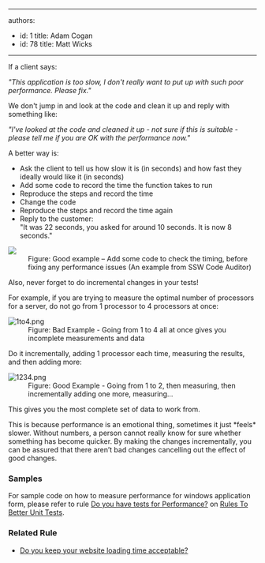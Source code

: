 

---
authors:
  - id: 1
    title: Adam Cogan
  - id: 78
    title: Matt Wicks
---




<span class='intro'> 
  <p>​If a client says&#58;<br></p>
<div class="greyBox">
<em>&quot;This application is too slow, I don't really want to put up with such poor performance. Please fix.&quot;</em></div>
<p>We don't jump in and look at the code and clean it up and reply with something like&#58;</p>
<div class="greyBox"><em>&quot;I've looked at the code and cleaned it up - not sure if this is suitable - please tell me if you are OK with the performance now.&quot;</em></div>
 </span>

<p>A better way is&#58;</p><ul><li>Ask the client to tell us how slow it is (in seconds) and how fast they ideally would like it (in seconds)</li><li>Add some code to record the time the function takes to run</li><li>Reproduce the steps and record the time</li><li>Change the code</li><li>Reproduce the steps and record the time again</li><li>Reply to the customer&#58;<br>&quot;It was 22 seconds, you asked for around 10 seconds. It is now 8 seconds.&quot;<br></li></ul><dl class="image"><dt><img src="/PublishingImages/Code-Auditor-performance.jpg" alt=" " class="ms-rteCustom-ImageArea" /></dt><dd>Figure&#58; Good example – Add some code to check the timing, before fixing any performance issues (An example from SSW Code Auditor)</dd></dl><p>Also, never forget to do incremental changes in your tests!</p><p>For example, if you are trying to measure the optimal number of processors for&#160;a&#160;server, do not go from 1 processor to 4 processors at once&#58;</p><dl class="badImage"><dt><img src="/PublishingImages/1to4.png" alt="1to4.png" /></dt><dd>Figure&#58; Bad Example - Going from 1 to 4 all at once gives you incomplete measurements and data</dd></dl><p>Do it incrementally, adding 1 processor each time, measuring the results, and then adding more&#58;</p><dl class="goodImage"><dt><img src="/PublishingImages/1234.png" alt="1234.png" /></dt><dd>Figure&#58; Good Example - Going from 1 to 2, then measuring, then incrementally adding one more, measuring...</dd></dl><p>This gives you the most complete set of data to work from.</p><p>This is because performance is an emotional thing, sometimes it just *feels* slower. Without numbers, a person cannot really know for sure whether something has become quicker.&#160;By making the changes incrementally, you can be assured that there aren’t bad changes cancelling out the effect of good changes.​</p><h3 class="ssw15-rteElement-H3">Samples​<br></h3><p>For sample code on how to measure performance for windows application form, please refer to rule <a href="http&#58;//www.ssw.com.au/ssw/Standards/Rules/RulesToBetterUnitTests.aspx#Performance">Do you have tests for Performance?</a>&#160;on <a href="http&#58;//www.ssw.com.au/ssw/Standards/Rules/RulesToBetterUnitTests.aspx">Rules To Better Unit Tests</a>.</p><h3 class="ssw15-rteElement-H3">Related Rule</h3><ul><li><a href="/_layouts/15/FIXUPREDIRECT.ASPX?WebId=3dfc0e07-e23a-4cbb-aac2-e778b71166a2&amp;TermSetId=07da3ddf-0924-4cd2-a6d4-a4809ae20160&amp;TermId=cb28d27b-542f-4f02-bfa4-31b3672ed0d5">Do you keep your website loading ti​me acceptable?</a>​<br></li></ul>


